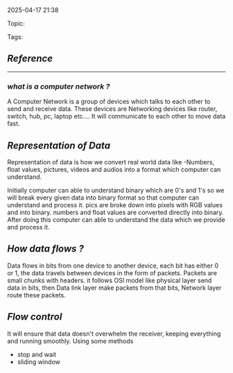 
2025-04-17 21:38

Topic: 

Tags: 

## *Reference*



---


### *what is a computer network ?*

A Computer Network is a group of devices which talks to each other to send and receive data.
These devices are Networking devices like router, switch, hub, pc, laptop etc....
It will communicate to each other to move data fast.

## *Representation of Data*

Representation of data is how we convert real world data like -Numbers, float values, pictures, videos and audios into a format which computer can understand.

Initially computer can able to understand binary which are 0's and 1's so we will break every given data into binary format so that computer can understand and process it. 
pics are broke down into pixels with RGB values and into binary.
numbers and float values are converted directly into binary.
After doing this computer can able to understand the data which we provide and process it.

## *How data flows ?*

Data flows in bits from one device to another device, each bit has either 0 or 1, the data travels between devices in the form of packets.
Packets are small chunks with headers. it follows OSI model like physical layer send data in bits, then Data link layer make packets from that bits, Network layer route these packets.


## *Flow control*

It will ensure that data doesn't overwhelm the receiver, keeping everything and running smoothly.
Using some methods
- stop and wait
- sliding window